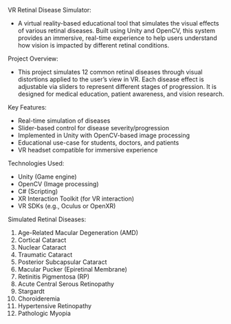 VR Retinal Disease Simulator:
- A virtual reality-based educational tool that simulates the visual effects of various retinal diseases. Built using Unity and OpenCV, this system provides an immersive, real-time experience to help users understand how vision is impacted by different retinal conditions.

Project Overview:
- This project simulates 12 common retinal diseases through visual distortions applied to the user’s view in VR. Each disease effect is adjustable via sliders to represent different stages of progression. It is designed for medical education, patient awareness, and vision research.

Key Features:
- Real-time simulation of diseases
- Slider-based control for disease severity/progression
- Implemented in Unity with OpenCV-based image processing
- Educational use-case for students, doctors, and patients
- VR headset compatible for immersive experience

Technologies Used:
- Unity (Game engine)
- OpenCV (Image processing)
- C# (Scripting)
- XR Interaction Toolkit (for VR interaction)
- VR SDKs (e.g., Oculus or OpenXR)

Simulated Retinal Diseases:
1) Age-Related Macular Degeneration (AMD) 
2) Cortical Cataract
3) Nuclear Cataract
4) Traumatic Cataract
5) Posterior Subcapsular Cataract
6) Macular Pucker (Epiretinal Membrane)
7) Retinitis Pigmentosa (RP)
8) Acute Central Serous Retinopathy
9) Stargardt
10) Choroideremia
11) Hypertensive Retinopathy
12) Pathologic Myopia
